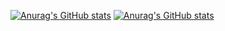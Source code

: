 [![Anurag's GitHub stats](https://github-readme-stats.vercel.app/api?username=umitbeniz&show_icons=true&count_private=true&theme=highcontrast&hide=contribs)](https://github.com/anuraghazra/github-readme-stats) [![Anurag's GitHub stats](https://github-readme-stats.vercel.app/api/top-langs/?username=umitbeniz&count_private=true&layout=compact&theme=highcontrast)](https://github.com/anuraghazra/github-readme-stats)
